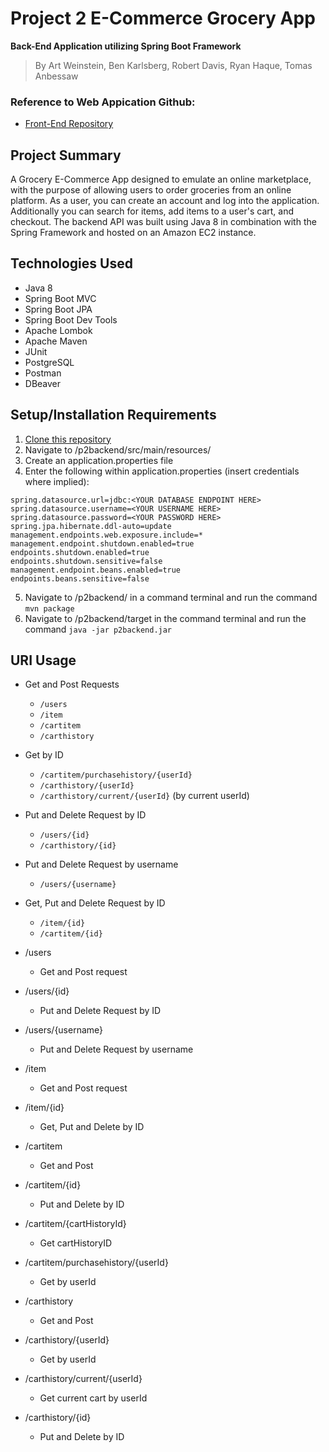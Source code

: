 # Project 2 E-Commerce Grocery App
**Back-End Application utilizing Spring Boot Framework**<br>
   > By Art Weinstein, Ben Karlsberg, Robert Davis, Ryan Haque, Tomas Anbessaw

### Reference to Web Appication Github: 
* [Front-End Repository](https://github.com/redn6gx/p2_groceryapp_frontend/)


## Project Summary
A Grocery E-Commerce App designed to emulate an online marketplace, with the purpose of allowing users to order groceries from an online platform. As a user, you can create an account and log into the application. Additionally you can search for items, add items to a user's cart, and checkout. The backend API was built using Java 8 in combination with the Spring Framework and hosted on an Amazon EC2 instance.

## Technologies Used

* Java 8
* Spring Boot MVC
* Spring Boot JPA
* Spring Boot Dev Tools
* Apache Lombok
* Apache Maven
* JUnit
* PostgreSQL
* Postman
* DBeaver

## Setup/Installation Requirements
1. [Clone this repository](https://github.com/benkarlsberg/GroceryAppBackEndP2)
2. Navigate to /p2backend/src/main/resources/
3. Create an application.properties file
4. Enter the following within application.properties (insert credentials where implied):
  ``` spring.datasource.driver-class-name=org.<YOUR DATABASE DRIVER HERE>.Driver
spring.datasource.url=jdbc:<YOUR DATABASE ENDPOINT HERE>
spring.datasource.username=<YOUR USERNAME HERE>
spring.datasource.password=<YOUR PASSWORD HERE>
spring.jpa.hibernate.ddl-auto=update
management.endpoints.web.exposure.include=*
management.endpoint.shutdown.enabled=true
endpoints.shutdown.enabled=true
endpoints.shutdown.sensitive=false
management.endpoint.beans.enabled=true
endpoints.beans.sensitive=false
 ```
5. Navigate to /p2backend/ in a command terminal and run the command `mvn package`
6. Navigate to /p2backend/target in the command terminal and run the command `java -jar p2backend.jar`

## URI Usage

* Get and Post Requests
   * `/users`
   * `/item`
   * `/cartitem`
   * `/carthistory`

* Get by ID
   * `/cartitem/purchasehistory/{userId}` 
   * `/carthistory/{userId}`
   * `/carthistory/current/{userId}` (by current userId)

 * Put and Delete Request by ID
   * `/users/{id}`
   * `/carthistory/{id}`
 
 * Put and Delete Request by username
   * `/users/{username}`
 
 * Get, Put and Delete Request by ID
   * `/item/{id}`
   * `/cartitem/{id}`

* /users
  * Get and Post request 
* /users/{id}
  * Put and Delete Request by ID
* /users/{username}
  * Put and Delete Request by username
* /item
  * Get and Post request
* /item/{id}
  * Get, Put and Delete by ID
* /cartitem
  * Get and Post
* /cartitem/{id}
   * Put and Delete by ID
* /cartitem/{cartHistoryId}
   * Get cartHistoryID
* /cartitem/purchasehistory/{userId}
  * Get by userId
* /carthistory
   * Get and Post
* /carthistory/{userId}
  * Get by userId  
* /carthistory/current/{userId}
  * Get current cart by userId
* /carthistory/{id}
   * Put and Delete by ID 


